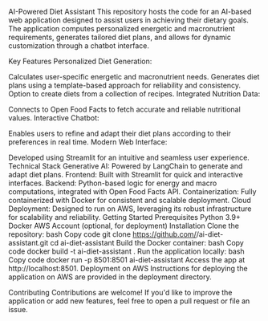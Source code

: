 AI-Powered Diet Assistant
This repository hosts the code for an AI-based web application designed to assist users in achieving their dietary goals. The application computes personalized energetic and macronutrient requirements, generates tailored diet plans, and allows for dynamic customization through a chatbot interface.

Key Features
Personalized Diet Generation:

Calculates user-specific energetic and macronutrient needs.
Generates diet plans using a template-based approach for reliability and consistency.
Option to create diets from a collection of recipes.
Integrated Nutrition Data:

Connects to Open Food Facts to fetch accurate and reliable nutritional values.
Interactive Chatbot:

Enables users to refine and adapt their diet plans according to their preferences in real time.
Modern Web Interface:

Developed using Streamlit for an intuitive and seamless user experience.
Technical Stack
Generative AI: Powered by LangChain to generate and adapt diet plans.
Frontend: Built with Streamlit for quick and interactive interfaces.
Backend: Python-based logic for energy and macro computations, integrated with Open Food Facts API.
Containerization: Fully containerized with Docker for consistent and scalable deployment.
Cloud Deployment: Designed to run on AWS, leveraging its robust infrastructure for scalability and reliability.
Getting Started
Prerequisites
Python 3.9+
Docker
AWS Account (optional, for deployment)
Installation
Clone the repository:
bash
Copy code
git clone https://github.com/<your-username>/ai-diet-assistant.git
cd ai-diet-assistant
Build the Docker container:
bash
Copy code
docker build -t ai-diet-assistant .
Run the application locally:
bash
Copy code
docker run -p 8501:8501 ai-diet-assistant
Access the app at http://localhost:8501.
Deployment on AWS
Instructions for deploying the application on AWS are provided in the deployment directory.

Contributing
Contributions are welcome! If you'd like to improve the application or add new features, feel free to open a pull request or file an issue.

